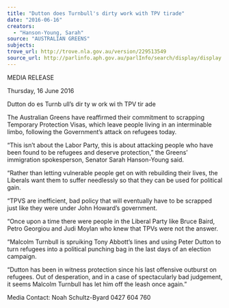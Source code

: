 ```yaml
---
title: "Dutton does Turnbull's dirty work with TPV tirade"
date: "2016-06-16"
creators:
  - "Hanson-Young, Sarah"
source: "AUSTRALIAN GREENS"
subjects:
trove_url: http://trove.nla.gov.au/version/229513549
source_url: http://parlinfo.aph.gov.au/parlInfo/search/display/display.w3p;query=Id%3A%22media/pressrel/4632764%22
---
```


 MEDIA RELEASE   

 Thursday, 16 June 2016   

  Dutton do es Turnb ull’s dir ty w ork wi th TPV tir ade    

 

 

 The Australian Greens have reaffirmed their commitment to scrapping Temporary Protection Visas,  which leave people living in an interminable limbo, following the Government’s attack on refugees  today.   

 “This isn’t about the Labor Party, this is about attacking people who have been found to be refugees and  deserve protection,” the Greens’ immigration spokesperson, Senator Sarah Hanson-Young said. 

 “Rather than letting vulnerable people get on with rebuilding their lives, the Liberals want them to suffer  needlessly so that they can be used for political gain. 

 “TPVS are inefficient, bad policy that will eventually have to be scrapped just like they were under John  Howard’s government. 

 “Once upon a time there were people in the Liberal Party like Bruce Baird, Petro Georgiou and Judi  Moylan who knew that TPVs were not the answer. 

 “Malcolm Turnbull is spruiking Tony Abbott’s lines and using Peter Dutton to turn refugees into a  political punching bag in the last days of an election campaign. 

 “Dutton has been in witness protection since his last offensive outburst on refugees. Out of desperation,  and in a case of spectacularly bad judgement, it seems Malcolm Turnbull has let him off the leash once  again.”   

 

 Media Contact: Noah Schultz-Byard 0427 604 760 

